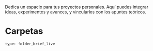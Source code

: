 Dedica un espacio para tus proyectos personales. Aquí puedes integrar ideas, experimentos y avances, y vincularlos con los apuntes teóricos.
# Carpetas
 
```ccard
type: folder_brief_live
```
 
